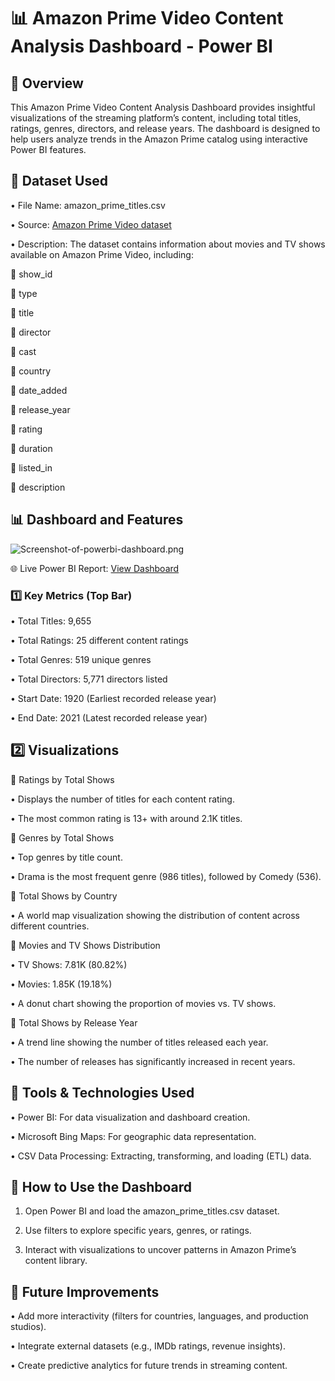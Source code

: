 
# 📊 Amazon Prime Video Content Analysis Dashboard - Power BI

## 📝 Overview

This Amazon Prime Video Content Analysis Dashboard provides insightful visualizations of the streaming platform’s content, including total titles, ratings, genres, directors, and release years. The dashboard is designed to help users analyze trends in the Amazon Prime catalog using interactive Power BI features.

## 📂 Dataset Used
	
 •	File Name: amazon_prime_titles.csv
	
 •	Source: [Amazon Prime Video dataset](https://www.kaggle.com/datasets/shivamb/amazon-prime-movies-and-tv-shows)
	
 •	Description: The dataset contains information about movies and TV shows available on Amazon Prime Video, including:

 🔹 show_id
	
 🔹 type
	
 🔹 title
	
 🔹 director
	
 🔹 cast
	
 🔹 country
 
 🔹 date_added
 
 🔹 release_year
 
 🔹 rating
 
 🔹 duration
 
 🔹 listed_in
 
 🔹 description

## 📊 Dashboard and Features

![Screenshot-of-powerbi-dashboard.png](https://github.com/Kaushik-Puttaswamy/Amazon-Prime-Video-Dashboard-Power-BI/blob/main/Screenshot-of-powerbi-dashboard.png)

🌐 Live Power BI Report: [View Dashboard](https://app.powerbi.com/reportEmbed?reportId=2a50a256-4f3f-4404-8991-502a7826cd13&autoAuth=true&ctid=f419c9fe-f7b0-4d87-bee8-e8dfb2190cab)

### 1️⃣ Key Metrics (Top Bar)
	
 •	Total Titles: 9,655
	
 •	Total Ratings: 25 different content ratings
	
 •	Total Genres: 519 unique genres
	
 •	Total Directors: 5,771 directors listed
	
 •	Start Date: 1920 (Earliest recorded release year)
	
 •	End Date: 2021 (Latest recorded release year)

## 2️⃣ Visualizations

📌 Ratings by Total Shows
	
 •	Displays the number of titles for each content rating.
	
 •	The most common rating is 13+ with around 2.1K titles.

📌 Genres by Total Shows
	
 •	Top genres by title count.
	
 •	Drama is the most frequent genre (986 titles), followed by Comedy (536).

📌 Total Shows by Country
	
 •	A world map visualization showing the distribution of content across different countries.

📌 Movies and TV Shows Distribution
	
 •	TV Shows: 7.81K (80.82%)
	
 •	Movies: 1.85K (19.18%)
	
 •	A donut chart showing the proportion of movies vs. TV shows.

📌 Total Shows by Release Year
	
 •	A trend line showing the number of titles released each year.
	
 •	The number of releases has significantly increased in recent years.

## 🔧 Tools & Technologies Used
	
 •	Power BI: For data visualization and dashboard creation.
	
 •	Microsoft Bing Maps: For geographic data representation.
	
 •	CSV Data Processing: Extracting, transforming, and loading (ETL) data.

## 🚀 How to Use the Dashboard
	
 1.	Open Power BI and load the amazon_prime_titles.csv dataset.
	
 2.	Use filters to explore specific years, genres, or ratings.
	
 3.	Interact with visualizations to uncover patterns in Amazon Prime’s content library.

## 📌 Future Improvements
	
 •	Add more interactivity (filters for countries, languages, and production studios).
	
 •	Integrate external datasets (e.g., IMDb ratings, revenue insights).
	
 •	Create predictive analytics for future trends in streaming content.

